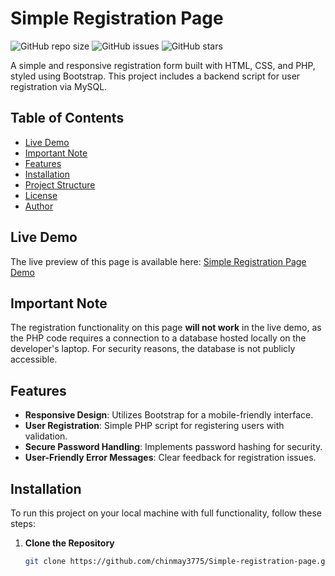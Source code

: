 # Simple Registration Page

![GitHub repo size](https://img.shields.io/github/repo-size/chinmay3775/Simple-registration-page) ![GitHub issues](https://img.shields.io/github/issues/chinmay3775/Simple-registration-page) ![GitHub stars](https://img.shields.io/github/stars/chinmay3775/Simple-registration-page?style=social)

A simple and responsive registration form built with HTML, CSS, and PHP, styled using Bootstrap. This project includes a backend script for user registration via MySQL.

## Table of Contents
- [Live Demo](#live-demo)
- [Important Note](#important-note)
- [Features](#features)
- [Installation](#installation)
- [Project Structure](#project-structure)
- [License](#license)
- [Author](#author)

## Live Demo
The live preview of this page is available here:
[Simple Registration Page Demo](https://chinmay3775.github.io/Simple-registration-page/registration.html)

## Important Note
The registration functionality on this page **will not work** in the live demo, as the PHP code requires a connection to a database hosted locally on the developer's laptop. For security reasons, the database is not publicly accessible.

## Features
- **Responsive Design**: Utilizes Bootstrap for a mobile-friendly interface.
- **User Registration**: Simple PHP script for registering users with validation.
- **Secure Password Handling**: Implements password hashing for security.
- **User-Friendly Error Messages**: Clear feedback for registration issues.

## Installation
To run this project on your local machine with full functionality, follow these steps:

1. **Clone the Repository**
   ```bash
   git clone https://github.com/chinmay3775/Simple-registration-page.git
